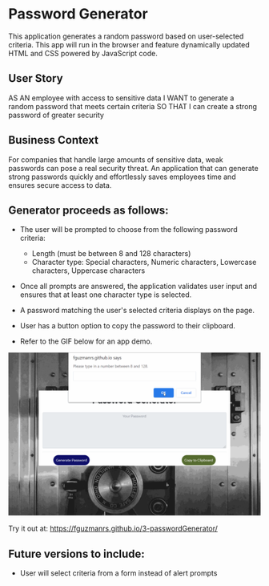 # Password Generator

This application generates a random password based on user-selected criteria. This app will run in the browser and feature dynamically updated HTML and CSS powered by JavaScript code. 

## User Story

AS AN employee with access to sensitive data
I WANT to generate a random password that meets certain criteria
SO THAT I can create a strong password of greater security

## Business Context
For companies that handle large amounts of sensitive data, weak passwords can pose a real security threat. An application that can generate strong passwords quickly and effortlessly saves employees time and ensures secure access to data.

## Generator proceeds as follows:

* The user will be prompted to choose from the following password criteria:

    - Length (must be between 8 and 128 characters)
    - Character type: Special characters, Numeric characters, Lowercase characters, Uppercase characters

* Once all prompts are answered, the application validates user input and ensures that at least one character type is selected. 

* A password matching the user's selected criteria displays on the page. 

* User has a button option to copy the password to their clipboard.

* Refer to the GIF below for an app demo. 

![Password Generator Demo](assets/3-pwGeneratorDemo.gif)

Try it out at: https://fguzmanrs.github.io/3-passwordGenerator/

## Future versions to include:

* User will select criteria from a form instead of alert prompts

